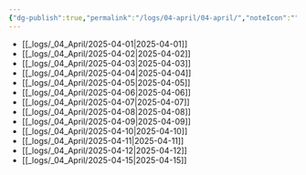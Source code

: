 ```yaml
---
{"dg-publish":true,"permalink":"/logs/04-april/04-april/","noteIcon":""}
---
```



- [[_logs/_04_April/2025-04-01\|2025-04-01]]
- [[_logs/_04_April/2025-04-02\|2025-04-02]]
- [[_logs/_04_April/2025-04-03\|2025-04-03]]
- [[_logs/_04_April/2025-04-04\|2025-04-04]]
- [[_logs/_04_April/2025-04-05\|2025-04-05]]
- [[_logs/_04_April/2025-04-06\|2025-04-06]]
- [[_logs/_04_April/2025-04-07\|2025-04-07]]
- [[_logs/_04_April/2025-04-08\|2025-04-08]]
- [[_logs/_04_April/2025-04-09\|2025-04-09]]
- [[_logs/_04_April/2025-04-10\|2025-04-10]]
- [[_logs/_04_April/2025-04-11\|2025-04-11]]
- [[_logs/_04_April/2025-04-12\|2025-04-12]]
- [[_logs/_04_April/2025-04-15\|2025-04-15]]

